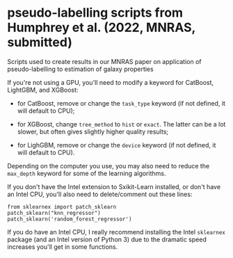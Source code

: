 # pseudo-labelling scripts from Humphrey et al. (2022, MNRAS, submitted)
Scripts used to create results in our MNRAS paper on application of pseudo-labelling to estimation of galaxy properties

If you're not using a GPU, you'll need to modify a keyword for CatBoost, LightGBM, and XGBoost:

- for CatBoost, remove or change the `task_type` keyword (if not defined, it will default to CPU);

- for XGBoost, change `tree_method` to `hist` or `exact`. The latter can be a lot slower, but often gives slightly higher quality results; 

- for LighGBM, remove or change the `device` keyword (if not defined, it will default to CPU).

Depending on the computer you use, you may also need to reduce the `max_depth` keyword for some of the learning algorithms. 

If you don't have the Intel extension to Sxikit-Learn installed, or don't have an Intel CPU, you'll also need to delete/comment out these lines:

`from sklearnex import patch_sklearn`  
`patch_sklearn("knn_regressor")`  
`patch_sklearn('random_forest_regressor')`  

If you do have an Intel CPU, I really recommend installing the Intel `sklearnex` package (and an Intel version of Python 3) due to the dramatic speed increases you'll get in some functions.

